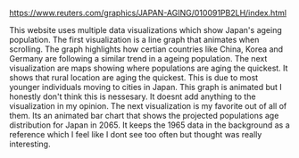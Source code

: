 https://www.reuters.com/graphics/JAPAN-AGING/010091PB2LH/index.html

This website uses multiple data visualizations which show Japan's ageing population. The first visualization is a line graph that animates when scrolling. The graph highlights how certian countries like China, Korea and Germany are following a similar trend in a ageing population. The next visualization are maps showing where populations are aging the quickest. It shows that rural location are aging the quickest. This is due to most younger individuals moving to cities in Japan. This graph is animated but I honestly don't think this is nessesary. It doesnt add anything to the visualization in my opinion. The next visualization is my favorite out of all of them. Its an animated bar chart that shows the projected populations age distribution for Japan in 2065. It keeps the 1965 data in the background as a reference which I feel like I dont see too often but thought was really interesting. 
